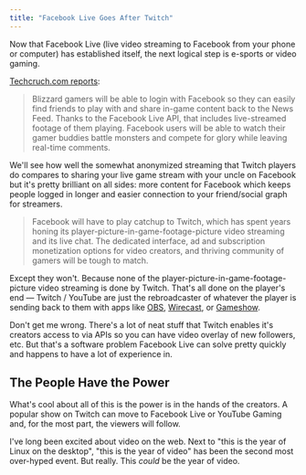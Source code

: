 ```yaml
---
title: "Facebook Live Goes After Twitch"
---
```

<p>Now that Facebook Live (live video streaming to Facebook from your phone or computer) has established itself, the next logical step is e-sports or video gaming.</p>
<p><a href="http://techcrunch.com/2016/06/06/facetwitch/">Techcruch.com reports</a>:</p>
<blockquote><p>
  Blizzard gamers will be able to login with Facebook so they can easily find friends to play with and share in-game content back to the News Feed. Thanks to the Facebook Live API, that includes live-streamed footage of them playing. Facebook users will be able to watch their gamer buddies battle monsters and compete for glory while leaving real-time comments.
</p></blockquote>
<p>We'll see how well the somewhat anonymized streaming that Twitch players do compares to sharing your live game stream with your uncle on Facebook but it's pretty brilliant on all sides: more content for Facebook which keeps people logged in longer and easier connection to your friend/social graph for streamers.</p>
<blockquote><p>
  Facebook will have to play catchup to Twitch, which has spent years honing its player-picture-in-game-footage-picture video streaming and its live chat. The dedicated interface, ad and subscription monetization options for video creators, and thriving community of gamers will be tough to match.
</p></blockquote>
<p>Except they won't. Because none of the player-picture-in-game-footage-picture video streaming is done by Twitch. That's all done on the player's end — Twitch / YouTube are just the rebroadcaster of whatever the player is sending back to them with apps like <a href="https://obsproject.com">OBS</a>, <a href="http://www.telestream.net/wirecast/overview.htm">Wirecast</a>, or <a href="http://gameshow.net">Gameshow</a>.</p>
<p>Don't get me wrong. There's a lot of neat stuff that Twitch enables it's creators access to via APIs so you can have video overlay of new followers, etc. But that's a software problem Facebook Live can solve pretty quickly and happens to have a lot of experience in.</p>
<h2>The People Have the Power</h2>
<p>What's cool about all of this is the power is in the hands of the creators. A popular show on Twitch can move to Facebook Live or YouTube Gaming and, for the most part, the viewers will follow.</p>
<p>I've long been excited about video on the web. Next to "this is the year of Linux on the desktop", "this is the year of video" has been the second most over-hyped event. But really. This <em>could</em> be the year of video.</p>
